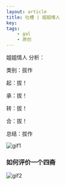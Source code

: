 ```yaml
---
layout: article
title: 吐槽 | 姐姐情人
key: 
tags: 
    - gal
    - 原创
---
```


姐姐情人 分析：

类别：拔作

起：拔！

承：拔！

转：拔！

合：拔！

总结：拔作

![gif1](/assets/image/2018-08-17-wangjingze.gif)

### 如何评价一个四斋

![gif2](/assets/image/2018-08-17-weisuoyuwei.gif)
